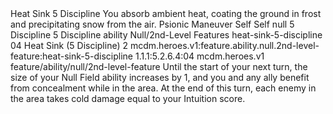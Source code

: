 <ability>
  <name>Heat Sink</name>
  <cost>5 Discipline</cost>
  <flavor>You absorb ambient heat, coating the ground in frost and precipitating snow from the air.</flavor>
  <keywords>
    <keyword>Psionic</keyword>
  </keywords>
  <type>Maneuver</type>
  <distance>Self</distance>
  <target>Self</target>
  <metadata>
    <class>null</class>
    <cost>5 Discipline</cost>
    <cost_amount>5</cost_amount>
    <cost_resource>Discipline</cost_resource>
    <feature_type>ability</feature_type>
    <file_dpath>Null/2nd-Level Features</file_dpath>
    <item_id>heat-sink-5-discipline</item_id>
    <item_index>04</item_index>
    <item_name>Heat Sink (5 Discipline)</item_name>
    <level>2</level>
    <scc>mcdm.heroes.v1:feature.ability.null.2nd-level-feature:heat-sink-5-discipline</scc>
    <scdc>1.1.1:5.2.6.4:04</scdc>
    <source>mcdm.heroes.v1</source>
    <type>feature/ability/null/2nd-level-feature</type>
  </metadata>
  <effects>
    <effect type="mundane">Until the start of your next turn, the size of your Null Field ability increases by 1, and you and any ally benefit from concealment while in the area. At the end of this turn, each enemy in the area takes cold damage equal to your Intuition score.</effect>
  </effects>
</ability>
